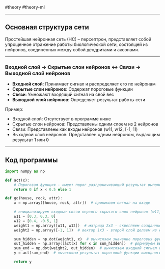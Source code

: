 #theory #theory-ml
 
---
## Основная структура сети

Простейшая нейронная сеть (НС) – персептрон, представляет собой упрощенное отражение работы биологической сети, состоящей из нейронов, соединенных между собой дендритами и аксонами.

---

### Входной слой → Скрытые слои нейронов ↔ Связи → Выходной слой нейронов

- **Входной слой**: Принимает сигнал и распределяет его по нейронам
- **Скрытые слои нейронов**: Содержат пороговые функции
- **Связи**: Умножают входящий сигнал на свой вес
- **Выходной слой нейронов**: Определяет результат работы сети

Пример:
- Входной слой: Отсутствует в программе ниже
- Скрытые слои нейронов: Представлены одним слоем из 2 нейронов
- Связи: Представлены как входы нейронов (w11, w12, [-1, 1])
- Выходной слой нейронов: Представлен одним нейроном, выдающим результат 1 или 0

---

## Код программы

```python
import numpy as np

def act(x):
    # Пороговая функция - имеет порог разграничивающий результат выполнения функции
    return 0 if x < 0.5 else 1

def go(house, rock, attr):
    x = np.array([house, rock, attr])  # принимаем сигнал на входе

    # инициализируем входные связи первого скрытого слоя нейронов (w11, w12 - нейроны)
    w11 = [0.3, 0.3, 0]
    w12 = [0.4, -0.5, 1]
    weight1 = np.array([w11, w12])  # матрица 2x3 - скрепляем созданные нейроны в первый скрытый слой
    weight2 = np.array([-1, 1])  # вектор 1х3 - второй слой делаем из одного нейрона с двумя связями (выходной слой)

    sum_hidden = np.dot(weight1, x)  # вычисляем значение пороговых функций на нейронах (сумму на входах)
    out_hidden = np.array([act(x) for x in sum_hidden])  # формируем выходной сигнал первого скрытого слоя
    sum_end = np.dot(weight2, out_hidden)  # вычисляем входной сигнал последнего слоя (перемножаем сигнал на веса связей)
    y = act(sum_end)  # вычисляем результат пороговой функции выходного слоя

    return y
